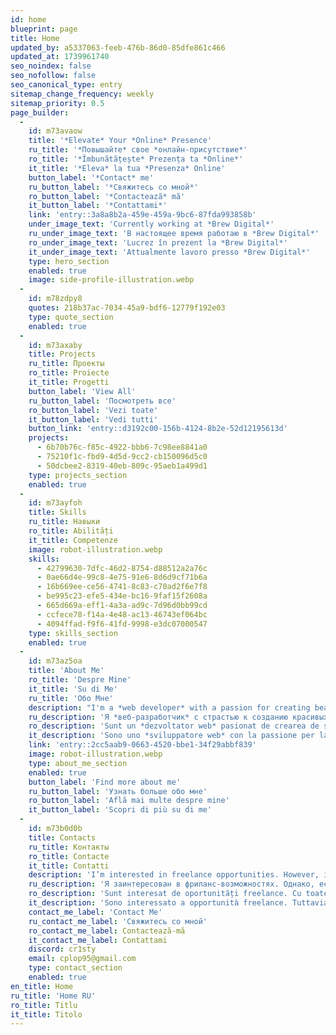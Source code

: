 ```yaml
---
id: home
blueprint: page
title: Home
updated_by: a5337063-feeb-476b-86d0-85dfe861c466
updated_at: 1739961740
seo_noindex: false
seo_nofollow: false
seo_canonical_type: entry
sitemap_change_frequency: weekly
sitemap_priority: 0.5
page_builder:
  -
    id: m73avaow
    title: '*Elevate* Your *Online* Presence'
    ru_title: '*Повышайте* свое *онлайн-присутствие*'
    ro_title: '*Îmbunătățește* Prezența ta *Online*'
    it_title: '*Eleva* la tua *Presenza* Online'
    button_label: '*Contact* me'
    ru_button_label: '*Свяжитесь со мной*'
    ro_button_label: '*Contactează* mă'
    it_button_label: '*Contattami*'
    link: 'entry::3a8a8b2a-459e-459a-9bc6-87fda993858b'
    under_image_text: 'Currently working at *Brew Digital*'
    ru_under_image_text: 'В настоящее время работаю в *Brew Digital*'
    ro_under_image_text: 'Lucrez în prezent la *Brew Digital*'
    it_under_image_text: 'Attualmente lavoro presso *Brew Digital*'
    type: hero_section
    enabled: true
    image: side-profile-illustration.webp
  -
    id: m78zdpy8
    quotes: 218b37ac-7034-45a9-bdf6-12779f192e03
    type: quote_section
    enabled: true
  -
    id: m73axaby
    title: Projects
    ru_title: Проекты
    ro_title: Proiecte
    it_title: Progetti
    button_label: 'View All'
    ru_button_label: 'Посмотреть все'
    ro_button_label: 'Vezi toate'
    it_button_label: 'Vedi tutti'
    button_link: 'entry::d3192c00-156b-4124-8b2e-52d12195613d'
    projects:
      - 6b70b76c-f85c-4922-bbb6-7c98ee8841a0
      - 75210f1c-fbd9-4d5d-9cc2-cb150096d5c0
      - 50dcbee2-8319-40eb-809c-95aeb1a499d1
    type: projects_section
    enabled: true
  -
    id: m73ayfoh
    title: Skills
    ru_title: Навыки
    ro_title: Abilități
    it_title: Competenze
    image: robot-illustration.webp
    skills:
      - 42799630-7dfc-46d2-8754-d88512a2a76c
      - 0ae66d4e-99c8-4e75-91e6-8d6d9cf71b6a
      - 16b669ee-ce56-4741-8c83-c70ad2f6e7f8
      - be995c23-efe5-434e-bc16-9faf15f2608a
      - 665d669a-eff1-4a3a-ad9c-7d96d0bb99cd
      - ccfece78-f14a-4e48-ac13-46743ef064bc
      - 4094ffad-f9f6-41fd-9998-e3dc07000547
    type: skills_section
    enabled: true
  -
    id: m73az5oa
    title: 'About Me'
    ro_title: 'Despre Mine'
    it_title: 'Su di Me'
    ru_title: 'Обо Мне'
    description: "I'm a *web developer* with a passion for creating beautiful and functional websites. I have experience with a variety of tools and technologies, and I'm always looking to learn more."
    ru_description: 'Я *веб-разработчик* с страстью к созданию красивых и функциональных сайтов. У меня есть опыт работы с различными инструментами и технологиями, и я всегда стремлюсь учиться новому.'
    ro_description: 'Sunt un *dezvoltator web* pasionat de crearea de site-uri frumoase și funcționale. Am experiență cu o varietate de instrumente și tehnologii și sunt mereu în căutarea de a învăța mai multe.'
    it_description: 'Sono uno *sviluppatore web* con la passione per la creazione di siti web belli e funzionali. Ho esperienza con una varietà di strumenti e tecnologie e sono sempre alla ricerca di imparare di più.'
    link: 'entry::2cc5aab9-0663-4520-bbe1-34f29abbf839'
    image: robot-illustration.webp
    type: about_me_section
    enabled: true
    button_label: 'Find more about me'
    ru_button_label: 'Узнать больше обо мне'
    ro_button_label: 'Află mai multe despre mine'
    it_button_label: 'Scopri di più su di me'
  -
    id: m73b0d0b
    title: Contacts
    ru_title: Контакты
    ro_title: Contacte
    it_title: Contatti
    description: 'I’m interested in freelance opportunities. However, if you have other requests or questions, don’t hesitate to contact me.'
    ru_description: 'Я заинтересован в фриланс-возможностях. Однако, если у вас есть другие запросы или вопросы, не стесняйтесь связаться со мной.'
    ro_description: 'Sunt interesat de oportunități freelance. Cu toate acestea, dacă aveți alte cereri sau întrebări, nu ezitați să mă contactați.'
    it_description: 'Sono interessato a opportunità freelance. Tuttavia, se hai altre richieste o domande, non esitare a contattarmi.'
    contact_me_label: 'Contact Me'
    ru_contact_me_label: 'Свяжитесь со мной'
    ro_contact_me_label: Contactează-mă
    it_contact_me_label: Contattami
    discord: cr1sty
    email: cplop95@gmail.com
    type: contact_section
    enabled: true
en_title: Home
ru_title: 'Home RU'
ro_title: Titlu
it_title: Titolo
---
```

